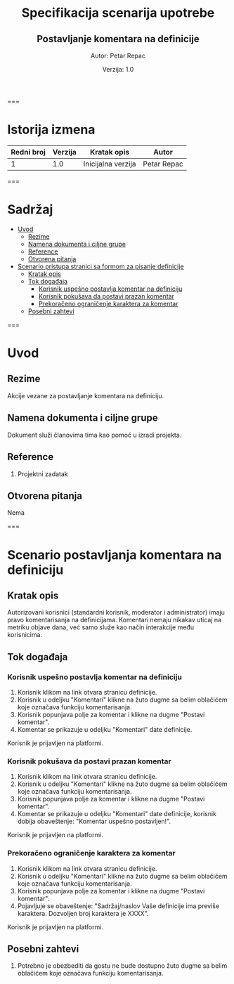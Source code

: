 <header class="first-page center">

# Specifikacija scenarija upotrebe

## Postavljanje komentara na definicije

Autor: Petar Repac

Verzija: 1.0

</header>

===

# Istorija izmena

| Redni broj | Verzija | Kratak opis        | Autor              |
| ---------- | ------- | ------------------ | ------------------ |
| 1          | 1.0     | Inicijalna verzija | Petar Repac        |

===

<main>

# Sadržaj

<div class="toc"> 

- [Uvod](#uvod)
  - [Rezime](#rezime)
  - [Namena dokumenta i ciljne grupe](#namena-dokumenta-i-ciljne-grupe)
  - [Reference](#reference)
  - [Otvorena pitanja](#otvorena-pitanja)
- [Scenario pristupa stranici sa formom za pisanje definicije](#scenario-pristupa-stranici-sa-formom-za-pisanje-definicije)
  - [Kratak opis](#kratak-opis)
  - [Tok događaja](#tok-događaja)
    - [Korisnik uspešno postavlja komentar na definiciju](#korisnik-uspešno-postavlja-komentar-na-definiciju)
    - [Korisnik pokušava da postavi prazan komentar](#korisnik-pokušava-da-postavi-prazan-komentar)
    - [Prekoračeno ograničenje karaktera za komentar](#prekoračeno-ograničenje-karaktera-za-komentar)
  - [Posebni zahtevi](#posebni-zahtevi)

</div>

===

# Uvod

## Rezime

Akcije vezane za postavljanje komentara na definiciju.

## Namena dokumenta i ciljne grupe

Dokument služi članovima tima kao pomoć u izradi projekta.

## Reference

1. Projektni zadatak

## Otvorena pitanja

Nema

===

# Scenario postavljanja komentara na definiciju

## Kratak opis

Autorizovani korisnici (standardni korisnik, moderator i administrator) imaju pravo komentarisanja na definicijama. Komentari nemaju nikakav uticaj na metriku objave dana, već samo služe kao način interakcije među korisnicima.

## Tok događaja

### Korisnik uspešno postavlja komentar na definiciju

1. Korisnik klikom na link otvara stranicu definicije.
1. Korisnik u odeljku "Komentari" klikne na žuto dugme sa belim oblačićem koje označava funkciju komentarisanja.
2. Korisnik popunjava polje za komentar i klikne na dugme "Postavi komentar".
3. Komentar se prikazuje u odeljku "Komentari" date definicije. 

<div class="condition">Korisnik je prijavljen na platformi.</div> 

### Korisnik pokušava da postavi prazan komentar

1. Korisnik klikom na link otvara stranicu definicije.
1. Korisnik u odeljku "Komentari" klikne na žuto dugme sa belim oblačićem koje označava funkciju komentarisanja.
2. Korisnik popunjava polje za komentar i klikne na dugme "Postavi komentar".
3. Komentar se prikazuje u odeljku "Komentari" date definicije, korisnik
   dobija obaveštenje: "Komentar uspešno postavljen!". 

<div class="condition">Korisnik je prijavljen na platformi.</div> 

### Prekoračeno ograničenje karaktera za komentar

1. Korisnik klikom na link otvara stranicu definicije.
1. Korisnik u odeljku "Komentari" klikne na žuto dugme sa belim oblačićem koje označava funkciju komentarisanja.
2. Korisnik popunjava polje za komentar i klikne na dugme "Postavi komentar".
3. Pojavljuje se obaveštenje: "Sadržaj/naslov Vaše definicije ima previše karaktera. Dozvoljen broj  karaktera je XXXX".

<div class="condition">Korisnik je prijavljen na platformi.</div> 

## Posebni zahtevi
1. Potrebno je obezbediti da gostu ne bude dostupno žuto dugme sa belim oblačićem koje označava funkciju komentarisanja.

</main>